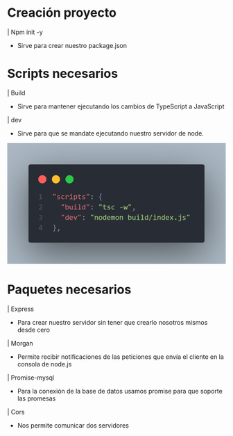 # Creación proyecto

| Npm init -y

- Sirve para crear nuestro package.json

# Scripts necesarios

| Build

- Sirve para mantener ejecutando los cambios de TypeScript a JavaScript

| dev

- Sirve para que se mandate ejecutando nuestro servidor de node.


![image](./src/assets/img/imgs-readme/PackageCommands.png)
# Paquetes necesarios

| Express

- Para crear nuestro servidor sin tener que crearlo nosotros mismos desde cero

| Morgan

- Permite recibir notificaciones de las peticiones que envía el cliente en la consola de node.js

| Promise-mysql

- Para la conexión de la base de datos usamos promise para que soporte las promesas

| Cors

- Nos permite comunicar dos servidores
